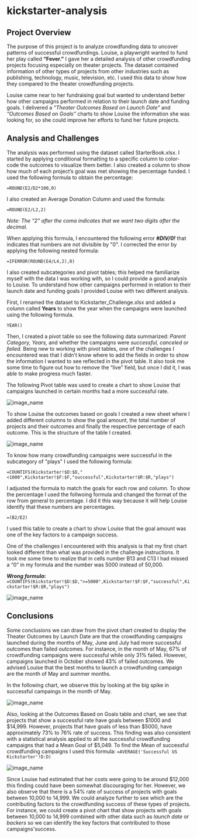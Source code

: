 # kickstarter-analysis
## Project Overview  
The purpose of this project is to analyze crowdfunding data to uncover patterns of successful crowdfundings. Louise, a playwright wanted to fund her play called **“Fever.”** I gave her a detailed analysis of other crowdfunding projects focusing especially on theater projects. The dataset contained information of other types of projects from other industries such as publishing, technology, music, television, etc. I used this data to show how they compared to the theater crowdfunding projects. 

Louise came near to her fundraising goal but wanted to understand better how other campaigns performed in relation to their launch date and funding goals. I delivered a *“Theater Outcomes Based on Launch Date”* and *“Outcomes Based on Goals”* charts to show Louise the information she was looking for, so she could improve her efforts to fund her future projects. 
## Analysis and Challenges
The analysis was performed using the dataset called StarterBook.xlsx. I started by applying conditional formatting to a specific column to color-code the outcomes to visualize them better. I also created a column to show how much of each project’s goal was met showing the percentage funded. I used the following formula to obtain the percentage:

```=ROUND(E2/D2*100,0)```

I also created an Average Donation Column and used the formula:

```=ROUND(E2/L2,2)```

*Note: The “2” after the coma indicates that we want two digits after the decimal.*

When applying this formula, I encountered the following error **_#DIV/0!_** that indicates that numbers are not divisible by "0".  I corrected the error by applying the following nested formula:

```=IFERROR(ROUND(E4/L4,2),0)```

I also created subcategories and pivot tables; this helped me familiarize myself with the data I was working with, so I could provide a good analysis to Louise. To understand how other campaigns performed in relation to their launch date and funding goals I provided Louise with two different analysis. 

First, I renamed the dataset to Kickstarter_Challenge.xlsx and added a column called **Years** to show the year when the campaigns were launched using the following formula.

```YEAR()```

Then, I created a pivot table so see the following data summarized: *Parent Category, Years,* and whether the campaigns were *successful, canceled or failed.* Being new to working with pivot tables, one of the challenges I encountered was that I didn’t know where to add the fields in order to show the information I wanted to see reflected in the pivot table. It also took me some time to figure out how to remove the “live” field, but once I did it, I was able to make progress much faster.

The following Pivot table was used to create a chart to show Louise that campaigns launched in certain months had a more successful rate. 

![image_name](Resources/Pivot_Chart_Theater_Outcomes.png)

To show Louise the outcomes based on goals I created a new sheet where I added different columns to show the goal amount, the total number of projects and their outcomes and finally the respective percentage of each outcome. This is the structure of the table I created. 

![image_name](Resources/Outcome_Based_on_Goals_Table.png)

To know how many crowdfunding campaigns were successful in the subcategory of "plays" I used the following formula: 

```=COUNTIFS(Kickstarter!$D:$D,"<1000",Kickstarter!$F:$F,"successful",Kickstarter!$R:$R,"plays")```

I adjusted the formula to match the goals for each row and column. To show the percentage I used the follwoing formula and changed the format of the row from general to percentage. I did it this way because it will help Louise identify that these numbers are percentages.

```=(B2/E2)```

I used this table to create a chart to show Louise that the goal amount was one of the key factors to a campaign success. 

One of the challenges I encountered with this analysis is that my first chart looked different than what was provided in the challenge instructions. It took me some time to realize that in cells number B13 and C13 I had missed a “0” in my formula and the number was 5000 instead of 50,000.

***Wrong formula:***
```=COUNTIFS(Kickstarter!$D:$D,">=5000",Kickstarter!$F:$F,"successful",Kickstarter!$R:$R,"plays")```

![image_name](/Resources/Wrong_Outcomes.png)

## Conclusions

Some conclusions we can draw from the pivot chart created to display the Theater Outcomes by Launch Date are that the crowdfunding campaigns launched during the months of May, June and July had more successful outcomes than failed outcomes. For instance, in the month of May, 67% of crowdfunding campaigns were successful while only 31% failed. However, campaigns launched in October showed 43% of failed outcomes. We advised Louise that the best months to launch a crowdfunding campaign are the month of May and summer months.

In the following chart, we  observe this by looking at the big spike in successful campaings in the month of May.

![image_name](/Resources/Theater_Outcomes_Based_on_Launch_Date.png)

Also, looking at the Outcomes Based on Goals table and chart, we see that projects that show a successful rate have goals between $1000 and $14,999. However, projects that have goals of less than $5000, have approximately 73% to 76% rate of success.  This finding was also consistent with a statistical analysis applied to all the successful crowdfunding campaigns that had a Mean Goal of $5,049. 
To find the Mean of successful crowdfunding campaigns I used this formula: ```=AVERAGE('Successful US Kickstarter'!D:D)```

![image_name](/Resources/Outcomes_Based_on_Goal.png)

Since Louise had estimated that her costs were going to be around $12,000 this finding could have been somewhat discouraging for her. However, we also observe that there is a 54% rate of success of projects with goals between 10,000 to 14,999. We could analyze further to see which are the contributing factors to the crowdfunding success of these types of projects. For instance, we could create a pivot chart that show projects with goals between 10,000 to 14,999 combined with other data such as *launch date* or *backers* so we can identify the key factors that contributed to those campaigns'success. 

